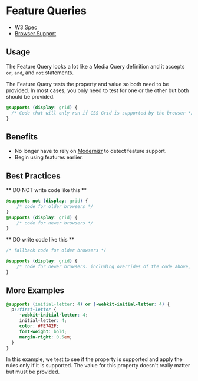 # Feature Queries

- [W3 Spec](http://www.w3.org/TR/css3-conditional/#at-supports)
- [Browser Support](http://caniuse.com/#feat=css-featurequeries)

## Usage

The Feature Query looks a lot like a Media Query definition and it accepts `or`, `and`, and `not` statements.

The Feature Query tests the property and value so both need to be provided. In most cases, you only need to test for one or the other but both should be provided.

```CSS
@supports (display: grid) {
  /* Code that will only run if CSS Grid is supported by the browser */
}
```

## Benefits

- No longer have to rely on [Modernizr](https://modernizr.com/) to detect feature support.
- Begin using features earlier.

## Best Practices

** DO NOT write code like this **

```CSS
@supports not (display: grid) {
    /* code for older browsers */
}
@supports (display: grid) {
    /* code for newer browsers */
}
```

** DO write code like this **

```CSS
/* fallback code for older browsers */

@supports (display: grid) {
    /* code for newer browsers. including overrides of the code above, if needed */
}
```


## More Examples

```CSS
@supports (initial-letter: 4) or (-webkit-initial-letter: 4) {
  p::first-letter {
     -webkit-initial-letter: 4;
     initial-letter: 4;
     color: #FE742F;
     font-weight: bold;
     margin-right: 0.5em;
  }
}
```

In this example, we test to see if the property is supported and apply the rules only if it is supported. The value for this property doesn't really matter but must be provided.
